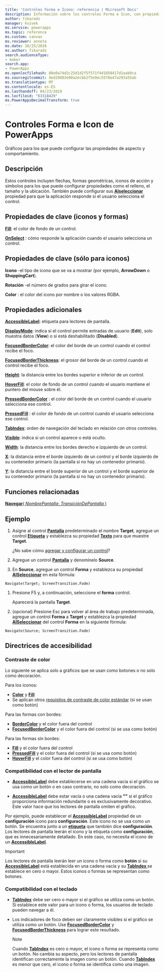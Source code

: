 ```yaml
---
title: 'Controles Forma e Icono: referencia | Microsoft Docs'
description: Información sobre los controles Forma e Icon, con propiedades y ejemplos
author: fikaradz
manager: kvivek
ms.service: powerapps
ms.topic: reference
ms.custom: canvas
ms.reviewer: anneta
ms.date: 10/25/2016
ms.author: fikaradz
search.audienceType:
- maker
search.app:
- PowerApps
ms.openlocfilehash: 88e0a74d2c25d1d2f5f571f4d1850417d1aab9ca
ms.sourcegitcommit: 4ed29d83e90a2ecbb2f5e9ec5578e47a293a55ab
ms.translationtype: MT
ms.contentlocale: es-ES
ms.lasthandoff: 04/23/2019
ms.locfileid: "63318429"
ms.PowerAppsDecimalTransform: true
---
```

# <a name="shape-controls-and-icon-controls-in-powerapps"></a>Controles Forma e Icon de PowerApps
Gráficos para los que puede configurar las propiedades de aspecto y comportamiento.

## <a name="description"></a>Descripción
Estos controles incluyen flechas, formas geométricas, iconos de acción y símbolos para los que puede configurar propiedades como el relleno, el tamaño y la ubicación. También puede configurar sus **[Alseleccionar](properties-core.md)** propiedad para que la aplicación responde si el usuario selecciona el control.

## <a name="key-properties-icons-and-shapes"></a>Propiedades de clave (iconos y formas)
**[Fill](properties-color-border.md)**: el color de fondo de un control.

**[OnSelect](properties-core.md)**  : cómo responde la aplicación cuando el usuario selecciona un control.

## <a name="key-properties-icons-only"></a>Propiedades de clave (sólo para iconos)

**Icono** -el tipo de icono que se va a mostrar (por ejemplo, **ArrowDown** o **ShoppingCart**). 

**Rotación** -el número de grados para girar el icono. 

**Color** : el color del icono por nombre o los valores RGBA.

## <a name="additional-properties"></a>Propiedades adicionales
**[AccessibleLabel](properties-accessibility.md)**: etiqueta para lectores de pantalla.

**[DisplayMode](properties-core.md)**: indica si el control permite entradas de usuario (**Edit**), solo muestra datos (**View**) o si está deshabilitado (**Disabled**).

**[FocusedBorderColor](properties-color-border.md)**: el color del borde de un control cuando el control recibe el foco.

**[FocusedBorderThickness](properties-color-border.md)**: el grosor del borde de un control cuando el control recibe el foco.

**[Height](properties-size-location.md)**: la distancia entre los bordes superior e inferior de un control.

**[HoverFill](properties-color-border.md)**: el color de fondo de un control cuando el usuario mantiene el puntero del mouse sobre él.

**[PressedBorderColor](properties-color-border.md)**  : el color del borde de un control cuando el usuario selecciona ese control.

**[PressedFill](properties-color-border.md)**  : el color de fondo de un control cuando el usuario selecciona ese control.

**[TabIndex](properties-accessibility.md)**: orden de navegación del teclado en relación con otros controles.

**[Visible](properties-core.md)**: indica si un control aparece o está oculto.

**[Width](properties-size-location.md)**: la distancia entre los bordes derecho e izquierdo de un control.

**[X](properties-size-location.md)**: la distancia entre el borde izquierdo de un control y el borde izquierdo de su contenedor primario (la pantalla si no hay un contenedor primario).

**[Y](properties-size-location.md)**: la distancia entre el borde superior de un control y el borde superior de su contenedor primario (la pantalla si no hay un contenedor primario).

## <a name="related-functions"></a>Funciones relacionadas

[**Navegar**( *NombrePantalla*; *TransiciónDePantalla* )](../functions/function-navigate.md)

## <a name="example"></a>Ejemplo

1. Asigne al control **[Pantalla](control-screen.md)** predeterminado el nombre **Target**, agregue un control **[Etiqueta](control-text-box.md)** y establezca su propiedad **[Texto](properties-core.md)** para que muestre **Target**.

    ¿No sabe cómo [agregar y configurar un control](../add-configure-controls.md)?

1. Agregue un control **[Pantalla](control-screen.md)** y denomínelo **Source**.

1. En **Source**, agregue un control **Forma** y establezca su propiedad **[AlSeleccionar](properties-core.md)** en esta fórmula:

  `Navigate(Target; ScreenTransition.Fade)`
  
1. Presione F5 y, a continuación, seleccione el **forma** control.

    Aparecerá la pantalla **Target**.

1. (opcional) Presione Esc para volver al área de trabajo predeterminada, agregue un control **Forma** a **Target** y establezca la propiedad **[AlSeleccionar](properties-core.md)** del control **Forma** en la siguiente fórmula:

  `Navigate(Source; ScreenTransition.Fade)`

## <a name="accessibility-guidelines"></a>Directrices de accesibilidad

### <a name="color-contrast"></a>Contraste de color

Lo siguiente se aplica solo a gráficos que se usan como botones o no solo como decoración.

Para los iconos:
- **[Color](properties-color-border.md)** y **[Fill](properties-color-border.md)**
- Se aplican otros [requisitos de contraste de color estándar](../accessible-apps-color.md) (si se usan como botón)

Para las formas con bordes:
- **[BorderColor](properties-color-border.md)** y el color fuera del control
- **[FocusedBorderColor](properties-color-border.md)** y el color fuera del control (si se usa como botón)

Para las formas sin bordes:
- **[Fill](properties-color-border.md)** y el color fuera del control
- **[PressedFill](properties-color-border.md)** y el color fuera del control (si se usa como botón)
- **[HoverFill](properties-color-border.md)** y el color fuera del control (si se usa como botón)

### <a name="screen-reader-support"></a>Compatibilidad con el lector de pantalla
- **[AccessibleLabel](properties-accessibility.md)**  debe establecerse en una cadena vacía si el gráfico se usa como un botón o en caso contrario, no solo como decoración.

- **[AccessibleLabel](properties-accessibility.md)**  debe estar vacía o una cadena vacía **""** si el gráfico proporciona información redundante o es exclusivamente decorativo. Este valor hace que los lectores de pantalla omiten el gráfico.

Por ejemplo, puede establecer el **[AccessibleLabel](properties-accessibility.md)** propiedad de un **configuración** icono para **configuración**. Este icono no se usa como un botón. Se encuentra junto a un **[etiqueta](control-text-box.md)** que también dice **configuración**. Los lectores de pantalla leerán el icono y la etiqueta como **configuración**, que es innecesariamente detallado. En este caso, no necesita el icono de un  **[AccessibleLabel](properties-accessibility.md)**.

> [!IMPORTANT]
> Los lectores de pantalla leerán leer un icono o forma como **botón** si su **[AccessibleLabel](properties-accessibility.md)** está establecida en una cadena vacía y su **[TabIndex ](properties-accessibility.md)** se establece en cero o mayor. Estos iconos o formas se representan como botones. 

### <a name="keyboard-support"></a>Compatibilidad con el teclado
- **[TabIndex](properties-accessibility.md)**  debe ser cero o mayor si el gráfico se utiliza como un botón. Si establece este valor para un icono o forma, los usuarios de teclado pueden navegar a él.

- Los indicadores de foco deben ser claramente visibles si el gráfico se utiliza como un botón. Use **[FocusedBorderColor](properties-color-border.md)** y **[FocusedBorderThickness](properties-color-border.md)** para lograr este resultado.

    > [!NOTE]
    > Cuando **[TabIndex](properties-accessibility.md)** es cero o mayor, el icono o forma se representa como un botón. No cambia su aspecto, pero los lectores de pantalla identifican correctamente la imagen como un botón. Cuando **[TabIndex](properties-accessibility.md)** es menor que cero, el icono o forma se identifica como una imagen.

